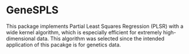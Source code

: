 # GeneSPLS

This package implements Partial Least Squares Regression (PLSR)
with a wide kernel algorithm, which is especially efficient for extremely
high-dimensional data. This algorithm was selected since the intended
application of this pacakge is for genetics data.